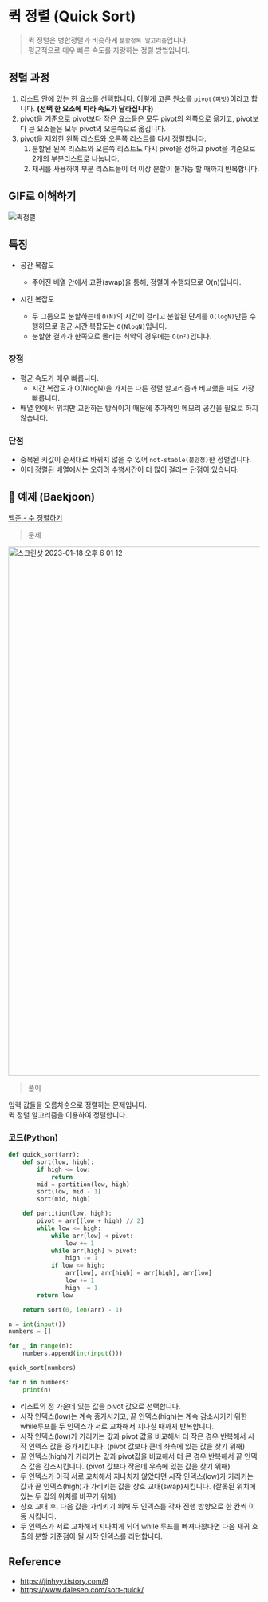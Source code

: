 # 퀵 정렬 (Quick Sort)
> 퀵 정렬은 병합정렬과 비슷하게 `분할정복 알고리즘`입니다.  
평균적으로 매우 빠른 속도를 자랑하는 정렬 방법입니다.

## 정렬 과정
1. 리스트 안에 있는 한 요소를 선택합니다. 이렇게 고른 원소를 `pivot(피벗)`이라고 합니다. **(선택 한 요소에 따라 속도가 달라집니다)**
2. pivot을 기준으로 pivot보다 작은 요소들은 모두 pivot의 왼쪽으로 옮기고, pivot보다 큰 요소들은 모두 pivot의 오른쪽으로 옮깁니다.
3. pivot을 제외한 왼쪽 리스트와 오른쪽 리스트를 다시 정렬합니다.  
    1) 분할된 왼쪽 리스트와 오른쪽 리스트도 다시 pivot을 정하고 pivot을 기준으로 2개의 부분리스트로 나눕니다.
    2) 재귀를 사용하여 부분 리스트들이 더 이상 분할이 불가능 할 때까지 반복합니다.

## GIF로 이해하기
![퀵정렬](https://user-images.githubusercontent.com/37105602/214249469-0944554f-4dac-4edb-9595-62d0037be9c6.gif)

## 특징
* 공간 복잡도
    - 주어진 배열 안에서 교환(swap)을 통해, 정렬이 수행되므로 O(n)입니다.

* 시간 복잡도
    - 두 그룹으로 분할하는데 `O(N)`의 시간이 걸리고 분할된 단계를 `O(logN)`만큼 수행하므로 평균 시간 복잡도는 `O(NlogN)`입니다.
    - 분할한 결과가 한쪽으로 몰리는 최악의 경우에는 `O(n²)`입니다.

### 장점
* 평균 속도가 매우 빠릅니다.
    - 시간 복잡도가 O(NlogN)을 가지는 다른 정렬 알고리즘과 비교했을 때도 가장 빠릅니다.
* 배열 안에서 위치만 교환하는 방식이기 때문에 추가적인 메모리 공간을 필요로 하지 않습니다.
### 단점
* 중복된 키값이 순서대로 바뀌지 않을 수 있어 `not-stable(불안정)`한 정렬입니다.
* 이미 정렬된 배열에서는 오히려 수행시간이 더 많이 걸리는 단점이 있습니다.

## 📌 예제 (Baekjoon)
[백준 - 수 정렬하기](https://www.acmicpc.net/problem/2750)

>문제

<img width="1058" alt="스크린샷 2023-01-18 오후 6 01 12" src="https://user-images.githubusercontent.com/37105602/213128316-d9ee24f1-88c2-4acd-bc3c-4db6ea27511b.png">

>풀이  

입력 값들을 오름차순으로 정렬하는 문제입니다.  
퀵 정렬 알고리즘을 이용하여 정렬합니다.

### 코드(Python)
```Python
def quick_sort(arr):
    def sort(low, high):    
        if high <= low:
            return
        mid = partition(low, high)
        sort(low, mid - 1)
        sort(mid, high)

    def partition(low, high):
        pivot = arr[(low + high) // 2]
        while low <= high:
            while arr[low] < pivot:
                low += 1
            while arr[high] > pivot:
                high -= 1
            if low <= high:
                arr[low], arr[high] = arr[high], arr[low]
                low += 1
                high -= 1
        return low

    return sort(0, len(arr) - 1)

n = int(input())
numbers = []

for _ in range(n):
    numbers.append(int(input()))

quick_sort(numbers)

for n in numbers:
    print(n)
```

- 리스트의 정 가운데 있는 값을 pivot 값으로 선택합니다.
- 시작 인덱스(low)는 계속 증가시키고, 끝 인덱스(high)는 계속 감소시키기 위한 while루프를 두 인덱스가 서로 교차해서 지나칠 때까지 반복합니다.
- 시작 인덱스(low)가 가리키는 값과 pivot 값을 비교해서 더 작은 경우 반복해서 시작 인덱스 값을 증가시킵니다. (pivot 값보다 큰데 좌측에 있는 값을 찾기 위해)
- 끝 인덱스(high)가 가리키는 값과 pivot값을 비교해서 더 큰 경우 반복해서 끝 인덱스 값을 감소시킵니다. (pivot 값보다 작은데 우측에 있는 값을 찾기 위해)
- 두 인덱스가 아직 서로 교차해서 지나치지 않았다면 시작 인덱스(low)가 가리키는 값과 끝 인덱스(high)가 가리키는 값을 상호 교대(swap)시킵니다. (잘못된 위치에 있는 두 값의 위치를 바꾸기 위해)
- 상호 교대 후, 다음 값을 가리키기 위해 두 인덱스를 각자 진행 방향으로 한 칸씩 이동 시킵니다.
- 두 인덱스가 서로 교차해서 지나치게 되어 while 루프를 빠져나왔다면 다음 재귀 호출의 분할 기준점이 될 시작 인덱스를 리턴합니다.

## Reference
- https://jinhyy.tistory.com/9
- https://www.daleseo.com/sort-quick/
